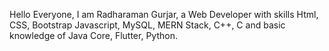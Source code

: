 Hello Everyone,
I am Radharaman Gurjar, 
a Web Developer with skills Html, CSS, Bootstrap Javascript, MySQL, MERN Stack, C++, C
and basic knowledge of Java Core, Flutter, Python. 
